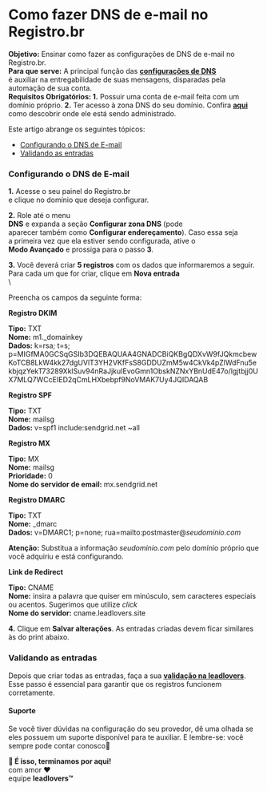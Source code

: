 # Como fazer DNS de e-mail no Registro.br

**Objetivo:** Ensinar como fazer as configurações de DNS de e-mail no Registro.br.\
**Para que serve:** A principal função das [**configurações de DNS**](https://suporte.love/dns-de-email/)\
é auxiliar na entregabilidade de suas mensagens, disparadas pela automação de sua conta.\
**Requisitos Obrigatórios: 1.** Possuir uma conta de e-mail feita com um domínio próprio. **2.** Ter acesso à zona DNS do seu domínio. Confira [**aqui**](https://suporte.love/descobrir-cpanel/) como descobrir onde ele está sendo administrado.

Este artigo abrange os seguintes tópicos:

* [Configurando o DNS de E-mail](broken-reference)
* [Validando as entradas](broken-reference)

### **Configurando o DNS de E-mail**

**1.** Acesse o seu painel do Registro.br\
e clique no domínio que deseja configurar.

**2.** Role até o menu\
**DNS** e expanda a seção **Configurar zona DNS** (pode\
aparecer também como **Configurar endereçamento**). Caso essa seja\
a primeira vez que ela estiver sendo configurada, ative o\
**Modo Avançado** e prossiga para o passo **3**.

**3.** Você deverá criar **5 registros** com os dados que informaremos a seguir. Para cada um que for criar, clique em **Nova entrada**\
\


Preencha os campos da seguinte forma:

**Registro DKIM**

**Tipo:** TXT\
**Nome:** m1.\_domainkey\
**Dados:** k=rsa; t=s; p=MIGfMA0GCSqGSIb3DQEBAQUAA4GNADCBiQKBgQDXvW9fJQkmcbewKoTCB8LkW4kk27dgUVlT3YH2VKfFsS8GDDUZmM5w4CkVk4pZlWdFnu5ekbjqzYekT73289XklSuv94nRaJjkuIEvoGmn1ObskNZNxYBnUdE47o/lgjtbjj0UX7MLQ7WCcEIED2qCmLHXbebpf9NoVMAK7Uy4JQIDAQAB

**Registro SPF**

**Tipo:** TXT\
**Nome:** mailsg\
**Dados:** v=spf1 include:sendgrid.net \~all

**Registro MX**

**Tipo:** MX\
**Nome:** mailsg\
**Prioridade:** 0\
**Nome do servidor de email:** mx.sendgrid.net

**Registro DMARC**

**Tipo:** TXT\
**Nome:** \_dmarc\
**Dados:** v=DMARC1; p=none; rua=mailto:postmaster@_seudominio.com_

**Atenção:** Substitua a informação _seudominio.com_ pelo domínio próprio que você adquiriu e está configurando.

**Link de Redirect**

**Tipo:** CNAME\
**Nome:** insira a palavra que quiser em minúsculo, sem caracteres especiais ou acentos. Sugerimos que utilize _click_\
**Nome do servidor:** cname.leadlovers.site

**4.** Clique em **Salvar alterações**. As entradas criadas devem ficar similares às do print abaixo.&#x20;

### **Validando as entradas**

Depois que criar todas as entradas, faça a sua [**validação na leadlovers**](https://suporte.love/validando-dns-no-leadlovers/). Esse passo é essencial para garantir que os registros funcionem corretamente.

#### **Suporte**

Se você tiver dúvidas na configuração do seu provedor, dê uma olhada se eles possuem um suporte disponível para te auxiliar. E lembre-se: você sempre pode contar conosco🥰

**🏁 É isso, terminamos por aqui!**\
com amor ❤\
equipe **leadlovers™**
